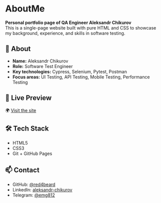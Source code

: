 # AboutMe

**Personal portfolio page of QA Engineer Aleksandr Chikurov**  
This is a single-page website built with pure HTML and CSS to showcase my background, experience, and skills in software testing.

## 📌 About

- **Name:** Aleksandr Chikurov  
- **Role:** Software Test Engineer  
- **Key technologies:** Cypress, Selenium, Pytest, Postman  
- **Focus areas:** UI Testing, API Testing, Mobile Testing, Performance Testing

## 🔗 Live Preview

🌍 [Visit the site](https://red4beard.github.io/AboutMe/)

## 🛠 Tech Stack

- HTML5
- CSS3
- Git + GitHub Pages

## 📫 Contact

- GitHub: [@red4beard](https://github.com/red4beard)
- LinkedIn: [aleksandr-chikurov](https://www.linkedin.com/in/aleksandr-chikurov)
- Telegram: [@emg812](https://t.me/emg812)
